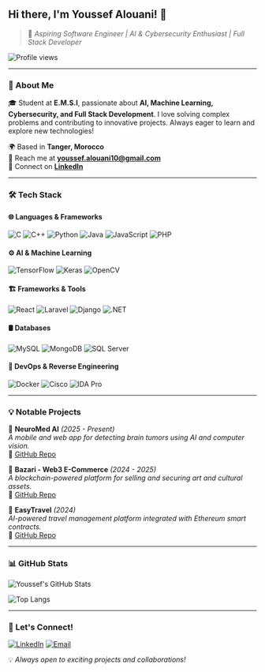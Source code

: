 ## Hi there, I'm Youssef Alouani! 👋

> 🚀 *Aspiring Software Engineer | AI & Cybersecurity Enthusiast | Full Stack Developer*

![Profile views](https://komarev.com/ghpvc/?username=YoussefAlouani&color=blueviolet&style=flat)

---

### 🚀 About Me

🎓 Student at **E.M.S.I**, passionate about **AI, Machine Learning, Cybersecurity, and Full Stack Development**. I love solving complex problems and contributing to innovative projects. Always eager to learn and explore new technologies!

🌍 Based in **Tanger, Morocco**  
📧 Reach me at **[youssef.alouani10@gmail.com](mailto:youssef.alouani10@gmail.com)**  
🔗 Connect on **[LinkedIn](https://www.linkedin.com/in/youssef-alouani-594a0b277/)**  

---

### 🛠️ Tech Stack

#### 🌐 Languages & Frameworks
![C](https://img.shields.io/badge/C-00599C?style=for-the-badge&logo=c&logoColor=white)
![C++](https://img.shields.io/badge/C%2B%2B-00599C?style=for-the-badge&logo=c%2B%2B&logoColor=white)
![Python](https://img.shields.io/badge/Python-FFD43B?style=for-the-badge&logo=python&logoColor=blue)
![Java](https://img.shields.io/badge/Java-ED8B00?style=for-the-badge&logo=openjdk&logoColor=white)
![JavaScript](https://img.shields.io/badge/JavaScript-F7DF1E?style=for-the-badge&logo=javascript&logoColor=black)
![PHP](https://img.shields.io/badge/PHP-777BB4?style=for-the-badge&logo=php&logoColor=white)

#### ⚙️ AI & Machine Learning
![TensorFlow](https://img.shields.io/badge/TensorFlow-FF6F00?style=for-the-badge&logo=tensorflow&logoColor=white)
![Keras](https://img.shields.io/badge/Keras-D00000?style=for-the-badge&logo=keras&logoColor=white)
![OpenCV](https://img.shields.io/badge/OpenCV-5C3EE8?style=for-the-badge&logo=opencv&logoColor=white)

#### 🏗️ Frameworks & Tools
![React](https://img.shields.io/badge/React-20232A?style=for-the-badge&logo=react&logoColor=61DAFB)
![Laravel](https://img.shields.io/badge/Laravel-FF2D20?style=for-the-badge&logo=laravel&logoColor=white)
![Django](https://img.shields.io/badge/Django-092E20?style=for-the-badge&logo=django&logoColor=green)
![.NET](https://img.shields.io/badge/.NET-512BD4?style=for-the-badge&logo=dotnet&logoColor=white)

#### 🛢️ Databases
![MySQL](https://img.shields.io/badge/MySQL-4479A1?style=for-the-badge&logo=mysql&logoColor=white)
![MongoDB](https://img.shields.io/badge/MongoDB-4EA94B?style=for-the-badge&logo=mongodb&logoColor=white)
![SQL Server](https://img.shields.io/badge/SQL%20Server-CC2927?style=for-the-badge&logo=microsoft-sql-server&logoColor=white)

#### 🔧 DevOps & Reverse Engineering
![Docker](https://img.shields.io/badge/Docker-2496ED?style=for-the-badge&logo=docker&logoColor=white)
![Cisco](https://img.shields.io/badge/Cisco-1BA0D7?style=for-the-badge&logo=cisco&logoColor=white)
![IDA Pro](https://img.shields.io/badge/IDA%20Pro-2C3E50?style=for-the-badge)

---

### 💡 Notable Projects

📌 **NeuroMed AI** *(2025 - Present)*  
*A mobile and web app for detecting brain tumors using AI and computer vision.*  
🔗 [GitHub Repo](#) 

📌 **Bazari - Web3 E-Commerce** *(2024 - 2025)*  
*A blockchain-powered platform for selling and securing art and cultural assets.*  
🔗 [GitHub Repo](#)

📌 **EasyTravel** *(2024)*  
*AI-powered travel management platform integrated with Ethereum smart contracts.*  
🔗 [GitHub Repo](#)

---

### 📊 GitHub Stats

![Youssef's GitHub Stats](https://github-readme-stats.vercel.app/api?username=YoussefAlouani&show_icons=true&theme=radical)

![Top Langs](https://github-readme-stats.vercel.app/api/top-langs/?username=YoussefAlouani&layout=compact&theme=radical)

---

### 🔗 Let's Connect!
[![LinkedIn](https://img.shields.io/badge/LinkedIn-0A66C2?style=for-the-badge&logo=linkedin&logoColor=white)](https://www.linkedin.com/in/youssef-alouani-594a0b277/)
[![Email](https://img.shields.io/badge/Email-D14836?style=for-the-badge&logo=gmail&logoColor=white)](mailto:youssef.alouani10@gmail.com)

💡 *Always open to exciting projects and collaborations!*
